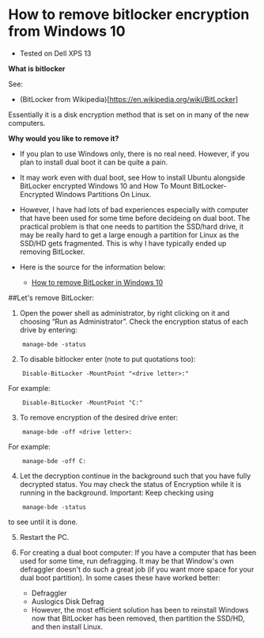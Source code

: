 # How to remove bitlocker encryption from Windows 10
   - Tested on Dell XPS 13

**What is bitlocker**

See:
  - (BitLocker from Wikipedia)[https://en.wikipedia.org/wiki/BitLocker]

Essentially it is a disk encryption method that is set on in many of the new computers.

**Why would you like to remove it?**

- If you plan to use Windows only, there is no real need. However, if you plan to install dual boot it can be quite a pain.

- It may work even with dual boot, see How to install Ubuntu alongside BitLocker encrypted Windows 10 and How To Mount BitLocker-Encrypted Windows Partitions On Linux.
- However, I have had lots of bad experiences especially with computer that have been used for some time before decideing on dual boot. The practical problem is that one needs to partition the SSD/hard drive, it may be really hard to get a large enough a partition for Linux as the SSD/HD gets fragmented. This is why I have typically ended up removing BitLocker.

- Here is the source for the information below:
    - [How to remove BitLocker in Windows 10](http://users.isr.ist.utl.pt/~mbayat/hacks/how-to-remove-bitlocker-encryption-in-windows-10/)


##Let's remove BitLocker:

1. Open the power shell as administrator, by right clicking on it and choosing “Run as Administrator”.
Check the encryption status of each drive by entering:
```
    manage-bde -status
```
2. To disable bitlocker enter (note to put quotations too):
```
    Disable-BitLocker -MountPoint "<drive letter>:"
```
For example:
```
    Disable-BitLocker -MountPoint "C:"
```
3. To remove encryption of the desired drive enter:
```
    manage-bde -off <drive letter>:
```
For example:
```
    manage-bde -off C:
```
4. Let the decryption continue in the background such that you have fully decrypted status. You may check the status of Encryption while it is running in the background. 
Important: Keep checking using 
```
    manage-bde -status 
```
to see until it is done.

5. Restart the PC.



6.  For creating a dual boot computer: If you have a computer that has been used for some time, run defragging. It may be that Window's own defraggler doesn't do such a great job (if you want more space for your dual boot partition). In some cases these have worked better:

    - Defraggler
    - Auslogics Disk Defrag
    - However, the most efficient solution has been to reinstall Windows now that BitLocker has been removed, then partition the SSD/HD, and then install Linux.
